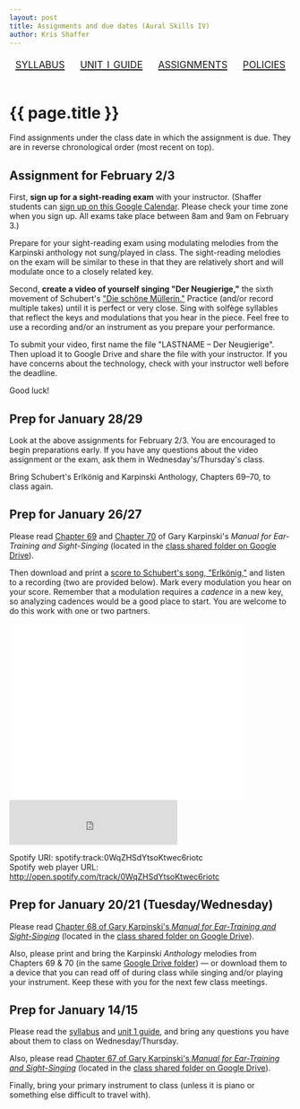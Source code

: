 ```yaml
---
layout: post
title: Assignments and due dates (Aural Skills IV)
author: Kris Shaffer
---
```


<div style="text-align: center; font-size: 1.75em; font-variant: small-caps"><a href="./auralskills4.html">syllabus</a>&nbsp;&nbsp;&nbsp;&nbsp;<a href="./as4-unit1.html">unit i guide</a>&nbsp;&nbsp;&nbsp;&nbsp;<a href="./as4-assign.html">assignments</a>&nbsp;&nbsp;&nbsp;&nbsp;<a href="./policies.html">policies</a></div><br/>

# {{ page.title }} #

Find assignments under the class date in which the assignment is due. They are in reverse chronological order (most recent on top).

## Assignment for February 2/3

First, **sign up for a sight-reading exam** with your instructor. (Shaffer students can [sign up on this Google Calendar](). Please check your time zone when you sign up. All exams take place between 8am and 9am on February 3.)

Prepare for your sight-reading exam using modulating melodies from the Karpinski anthology not sung/played in class. The sight-reading melodies on the exam will be similar to these in that they are relatively short and will modulate once to a closely related key.

Second, **create a video of yourself singing "Der Neugierige,"** the sixth movement of Schubert's ["Die schöne Müllerin."](http://petrucci.mus.auth.gr/imglnks/usimg/f/f6/IMSLP03233-Schubert_dsm_em.pdf) Practice (and/or record multiple takes) until it is perfect or very close. Sing with solfège syllables that reflect the keys and modulations that you hear in the piece. Feel free to use a recording and/or an instrument as you prepare your performance.

To submit your video, first name the file "LASTNAME – Der Neugierige". Then upload it to Google Drive and share the file with your instructor. If you have concerns about the technology, check with your instructor well before the deadline.

Good luck!

## Prep for January 28/29

Look at the above assignments for February 2/3. You are encouraged to begin preparations early. If you have any questions about the video assignment or the exam, ask them in Wednesday's/Thursday's class.

Bring Schubert's Erlkönig and Karpinski Anthology, Chapters 69–70, to class again.


## Prep for January 26/27

Please read [Chapter 69]() and [Chapter 70]() of Gary Karpinski's *Manual for Ear-Training and Sight-Singing* (located in the [class shared folder on Google Drive](https://drive.google.com/a/colorado.edu/folderview?id=0B9o4hmKNoi6cUEltQjJYREdhRE0&usp=sharing)).

Then download and print a [score to Schubert's song, "Erlkönig,"](http://petrucci.mus.auth.gr/imglnks/usimg/7/7c/IMSLP15041-SchubertD328_Erlk__nig_4th_version.pdf) and listen to a recording (two are provided below). Mark every modulation you hear on your score. Remember that a modulation requires a *cadence* in a new key, so analyzing cadences would be a good place to start. You are welcome to do this work with one or two partners. 

<iframe width="420" height="315" src="//www.youtube.com/embed/C3nxyS8wf8E" frameborder="0" allowfullscreen></iframe><br/>

<iframe src="https://embed.spotify.com/?uri=spotify:track:0WqZHSdYtsoKtwec6riotc" width="300" height="80" frameborder="0" allowtransparency="true"></iframe>

Spotify URI: spotify:track:0WqZHSdYtsoKtwec6riotc  
Spotify web player URL: http://open.spotify.com/track/0WqZHSdYtsoKtwec6riotc

## Prep for January 20/21 (Tuesday/Wednesday)

Please read [Chapter 68 of Gary Karpinski's *Manual for Ear-Training and Sight-Singing*](https://drive.google.com/a/colorado.edu/file/d/0B9o4hmKNoi6cWDJMTWhkc1pkUVE/view?usp=sharing) (located in the [class shared folder on Google Drive](https://drive.google.com/a/colorado.edu/folderview?id=0B9o4hmKNoi6cUEltQjJYREdhRE0&usp=sharing)). 

Also, please print and bring the Karpinski *Anthology* melodies from Chapters 69 & 70 (in the same [Google Drive folder](https://drive.google.com/a/colorado.edu/folderview?id=0B9o4hmKNoi6cUEltQjJYREdhRE0&usp=sharing)) — or download them to a device that you can read off of during class while singing and/or playing your instrument. Keep these with you for the next few class meetings.

## Prep for January 14/15

Please read the [syllabus](auralskills4.html) and [unit 1 guide](as4-unit1.html), and bring any questions you have about them to class on Wednesday/Thursday.

Also, please read [Chapter 67 of Gary Karpinski's *Manual for Ear-Training and Sight-Singing*](https://drive.google.com/a/colorado.edu/file/d/0B9o4hmKNoi6cTUhxVnFjNzVTV3c/view?usp=sharing) (located in the [class shared folder on Google Drive](https://drive.google.com/a/colorado.edu/folderview?id=0B9o4hmKNoi6cUEltQjJYREdhRE0&usp=sharing)).

Finally, bring your primary instrument to class (unless it is piano or something else difficult to travel with).


